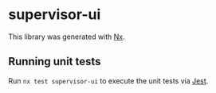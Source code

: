 # supervisor-ui

This library was generated with [Nx](https://nx.dev).

## Running unit tests

Run `nx test supervisor-ui` to execute the unit tests via [Jest](https://jestjs.io).
